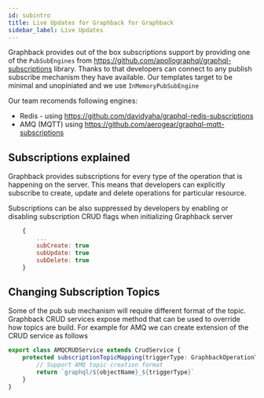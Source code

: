 ```yaml
---
id: subintro
title: Live Updates for Graphback for Graphback
sidebar_label: Live Updates
---
```


Graphback provides out of the box subscriptions support by providing one of the `PubSubEngines` 
from https://github.com/apollographql/graphql-subscriptions library. 
Thanks to that developers can connect to any publish subscribe mechanism they have available.
Our templates target to be minimal and unopiniated and we use `InMemoryPubSubEngine`

Our team recomends following engines:

- Redis - using https://github.com/davidyaha/graphql-redis-subscriptions
- AMQ (MQTT) using https://github.com/aerogear/graphql-mqtt-subscriptions

## Subscriptions explained

Graphback provides subscriptions for every type of the operation that is happening on the server. 
This means that developers can explicitly subscribe to create, update and delete operations for particular resource.

Subscriptions can be also suppressed by developers by enabling or disabling subscription CRUD flags when initializing Graphback server 

```js
    {
        ...
        subCreate: true
        subUpdate: true
        subDelete: true
    }
```

## Changing Subscription Topics

Some of the pub sub mechanism will require different format of the topic. 
Graphback CRUD services expose method that can be used to override how topics are build.
For example for AMQ we can create extension of the CRUD service as follows

```ts
export class AMQCRUDService extends CrudService {
    protected subscriptionTopicMapping(triggerType: GraphbackOperationType, objectName: string) {
        // Support AMQ topic creation format
        return `graphql/${objectName}_${triggerType}`
    }
}
```